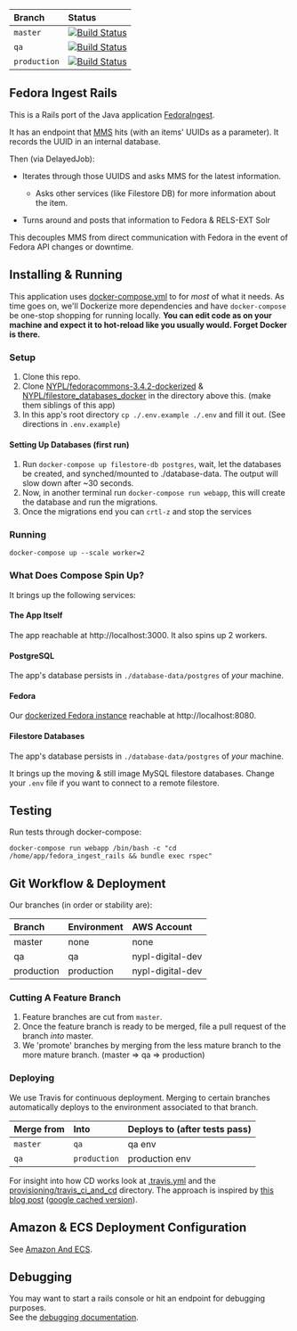 | Branch       | Status                                                                                                                                  |
|:-------------|:----------------------------------------------------------------------------------------------------------------------------------------|
| `master`     | [![Build Status](https://travis-ci.org/NYPL/fedora_ingest_rails.svg?branch=master)](https://travis-ci.org/NYPL/fedora_ingest_rails)     |
| `qa`         | [![Build Status](https://travis-ci.org/NYPL/fedora_ingest_rails.svg?branch=qa)](https://travis-ci.org/NYPL/fedora_ingest_rails)         |
| `production` | [![Build Status](https://travis-ci.org/NYPL/fedora_ingest_rails.svg?branch=production)](https://travis-ci.org/NYPL/fedora_ingest_rails) |


## Fedora Ingest Rails

This is a Rails port of the Java application [FedoraIngest](https://github.com/NYPL/FedoraIngest/blob/master/README.md).

It has an endpoint that [MMS](https://bitbucket.org/NYPL/mms/) hits (with
an items' UUIDs as a parameter). It records the UUID in an internal database.

Then (via DelayedJob):

* Iterates through those UUIDS and asks MMS for the latest information.
  - Asks other services (like Filestore DB) for more information about the item.

* Turns around and posts that information to Fedora & RELS-EXT Solr

This decouples MMS from direct communication with Fedora in the event of Fedora API changes or downtime.

## Installing & Running

This application uses [docker-compose.yml](./docker-compose.yml) to for _most_ of what it needs.
As time goes on, we'll Dockerize more dependencies and have `docker-compose` be
one-stop shopping for running locally. **You can edit code as on your machine and expect it to hot-reload like you usually would.
Forget Docker is there.**

### Setup

1. Clone this repo.
1. Clone [NYPL/fedoracommons-3.4.2-dockerized](https://github.com/NYPL/fedoracommons-3.4.2-dockerized) & [NYPL/filestore_databases_docker](https://github.com/NYPL/filestore_databases_docker) in the directory above this. (make them siblings of this app)
1. In this app's root directory `cp ./.env.example ./.env` and fill it out. (See directions in `.env.example`)

#### Setting Up Databases (first run)

1.  Run `docker-compose up filestore-db postgres`, wait, let the databases be created, and synched/mounted to ./database-data.
The output will slow down after ~30 seconds.
1.  Now, in another terminal run `docker-compose run webapp`, this will create the database and run the migrations.
1.  Once the migrations end you can `crtl-z` and stop the services

### Running

`docker-compose up --scale worker=2`

### What Does Compose Spin Up?

It brings up the following services:

#### The App Itself

The app reachable at http://localhost:3000.
It also spins up 2 workers.

#### PostgreSQL

The app's database persists in `./database-data/postgres` of _your_ machine.

#### Fedora

Our [dockerized Fedora instance](https://github.com/NYPL/fedoracommons-3.4.2-dockerized) reachable at http://localhost:8080.

#### Filestore Databases

The app's database persists in `./database-data/postgres` of _your_ machine.

It brings up the moving & still image MySQL filestore databases.
Change your `.env` file if you want to connect to a remote filestore.

## Testing

Run tests through docker-compose:

`docker-compose run webapp /bin/bash -c "cd /home/app/fedora_ingest_rails && bundle exec rspec"`

## Git Workflow & Deployment

Our branches (in order or stability are):

| Branch     | Environment | AWS Account      |
|:-----------|:------------|:-----------------|
| master     | none        | none             |
| qa         | qa          | nypl-digital-dev |
| production | production  | nypl-digital-dev |

### Cutting A Feature Branch

1. Feature branches are cut from `master`.
2. Once the feature branch is ready to be merged, file a pull request of the branch _into_ master.
3. We 'promote' branches by merging from the less mature branch to the more mature branch. (master => qa => production) 

### Deploying

We use Travis for continuous deployment.
Merging to certain branches automatically deploys to the environment associated to
that branch.

| Merge from | Into         | Deploys to (after tests pass) |
|:-----------|:-------------|:------------------------------|
| `master`   | `qa`         | qa env                        |
| `qa`       | `production` | production env                |

For insight into how CD works look at [.travis.yml](./.travis.yml) and the
[provisioning/travis_ci_and_cd](./provisioning/travis_ci_and_cd) directory.
The approach is inspired by [this blog post](https://dev.mikamai.com/2016/05/17/continuous-delivery-with-travis-and-ecs/) ([google cached version](https://webcache.googleusercontent.com/search?q=cache:NodZ-GZnk6YJ:https://dev.mikamai.com/2016/05/17/continuous-delivery-with-travis-and-ecs/+&cd=1&hl=en&ct=clnk&gl=us&client=firefox-b-1-ab)).

## Amazon & ECS Deployment Configuration

See [Amazon And ECS](./documentation/amazon-and-ecs.md).

## Debugging

You may want to start a rails console or hit an endpoint for debugging purposes.  
See the [debugging documentation](./documentation/debugging.md).
 